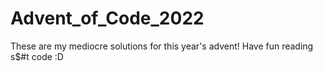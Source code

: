 # Advent_of_Code_2022

These are my mediocre solutions for this year's advent! Have fun reading s$#t code :D
